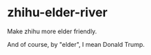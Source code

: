 # zhihu-elder-river
Make zhihu more elder friendly.

And of course, by "elder", I mean Donald Trump.
